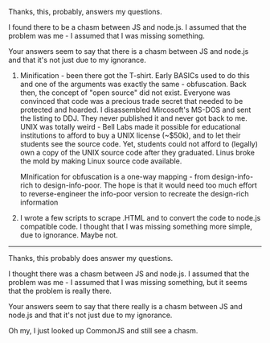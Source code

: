 Thanks, this, probably, answers my questions.

I found there to be a chasm between JS and node.js.  I assumed that the problem was me - I assumed that I was missing something.

Your answers seem to say that there is a chasm between JS and node.js and that it's not just due to my ignorance.

1. Minification - been there got the T-shirt.  Early BASICs used to do this and one of the arguments was exactly the same - obfuscation.  Back then, the concept of "open source" did not exist.  Everyone was convinced that code was a precious trade secret that needed to be protected and hoarded.  I disassembled Mircosoft's MS-DOS and sent the listing to DDJ.  They never published it and never got back to me.  UNIX was totally weird - Bell Labs made it possible for educational institutions to afford to buy a UNIX license (~$50k), and to let their students see the source code.  Yet, students could not afford to (legally) own a copy of the UNIX source code after they graduated.  Linus broke the mold by making Linux source code available.

   MInification for obfuscation is a one-way mapping - from design-info-rich to design-info-poor.  The hope is that it would need too much effort to reverse-engineer the info-poor version to recreate the design-rich information
   
2. I wrote a few scripts to scrape .HTML and to convert the code to node.js compatible code.  I thought that I was missing something more simple, due to ignorance.  Maybe not.
---

Thanks, this probably does answer my questions.

I thought there was a chasm between JS and node.js.  I assumed that the problem was me - I assumed that I was missing something, but it seems that the problem is really there. 

Your answers seem to say that there really is a chasm between JS and node.js and that it's not just due to my ignorance.

Oh my, I just looked up CommonJS and still see a chasm.